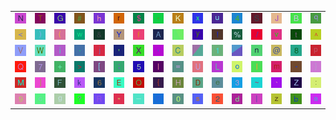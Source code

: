 <table>
<tr>
<td><img src="4E.gif"></td>
<td><img src="54.gif"></td>
<td><img src="47.gif"></td>
<td><img src="23.gif"></td>
<td><img src="68.gif"></td>
<td><img src="72.gif"></td>
<td><img src="24.gif"></td>
<td><img src="2A.gif"></td>
<td><img src="4B.gif"></td>
<td><img src="78.gif"></td>
<td><img src="75.gif"></td>
<td><img src="34.gif"></td>
<td><img src="53.gif"></td>
<td><img src="4A.gif"></td>
<td><img src="42.gif"></td>
<td><img src="71.gif"></td>
</tr>
<tr>
<td><img src="3C.gif"></td>
<td><img src="29.gif"></td>
<td><img src="28.gif"></td>
<td><img src="77.gif"></td>
<td><img src="26.gif"></td>
<td><img src="59.gif"></td>
<td><img src="66.gif"></td>
<td><img src="41.gif"></td>
<td><img src="gr3.gif"></td>
<td><img src="79.gif"></td>
<td><img src="21.gif"></td>
<td><img src="25.gif"></td>
<td><img src="2F.gif"></td>
<td><img src="76.gif"></td>
<td><img src="74.gif"></td>
<td><img src="5E.gif"></td>
</tr>
<tr>
<td><img src="56.gif"></td>
<td><img src="57.gif"></td>
<td><img src="69.gif"></td>
<td><img src="2E.gif"></td>
<td><img src="6A.gif"></td>
<td><img src="27.gif"></td>
<td><img src="58.gif"></td>
<td><img src="2C.gif"></td>
<td><img src="43.gif"></td>
<td><img src="gr2.gif"></td>
<td><img src="31.gif"></td>
<td><img src="gr1.gif"></td>
<td><img src="6E.gif"></td>
<td><img src="40.gif"></td>
<td><img src="38.gif"></td>
<td><img src="70.gif"></td>
</tr>
<tr>
<td><img src="51.gif"></td>
<td><img src="37.gif"></td>
<td><img src="2B.gif"></td>
<td><img src="3E.gif"></td>
<td><img src="5B.gif"></td>
<td><img src="3B.gif"></td>
<td><img src="35.gif"></td>
<td><img src="49.gif"></td>
<td><img src="3D.gif"></td>
<td><img src="55.gif"></td>
<td><img src="4C.gif"></td>
<td><img src="6F.gif"></td>
<td><img src="6C.gif"></td>
<td><img src="6D.gif"></td>
<td><img src="2D.gif"></td>
<td><img src="7D.gif"></td>
</tr>
<tr>
<td><img src="4D.gif"></td>
<td><img src="5D.gif"></td>
<td><img src="46.gif"></td>
<td><img src="6B.gif"></td>
<td><img src="36.gif"></td>
<td><img src="45.gif"></td>
<td><img src="4F.gif"></td>
<td><img src="7B.gif"></td>
<td><img src="48.gif"></td>
<td><img src="44.gif"></td>
<td><img src="65.gif"></td>
<td><img src="33.gif"></td>
<td><img src="7E.gif"></td>
<td><img src="60.gif"></td>
<td><img src="5A.gif"></td>
<td><img src="3A.gif"></td>
</tr>
<tr>
<td><img src="39.gif"></td>
<td><img src="63.gif"></td>
<td><img src="67.gif"></td>
<td><img src="3F.gif"></td>
<td><img src="52.gif"></td>
<td><img src="22.gif"></td>
<td><img src="5F.gif"></td>
<td><img src="50.gif"></td>
<td><img src="30.gif"></td>
<td><img src="73.gif"></td>
<td><img src="32.gif"></td>
<td><img src="64.gif"></td>
<td><img src="7C.gif"></td>
<td><img src="7A.gif"></td>
<td><img src="62.gif"></td>
<td><img src="61.gif"></td>
</tr>
</table>
